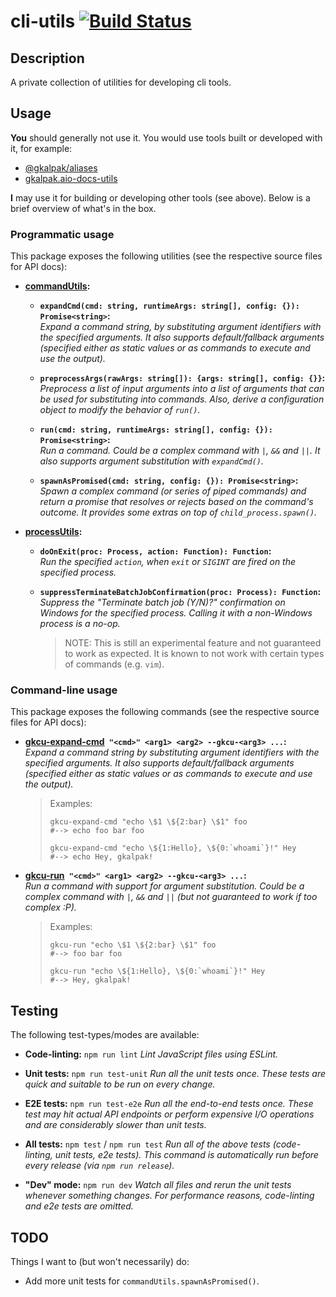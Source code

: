 # cli-utils [![Build Status][build-status-image]][build-status]

## Description

A private collection of utilities for developing cli tools.

## Usage

**You** should generally not use it. You would use tools built or developed with it, for example:

- [@gkalpak/aliases][aliases]
- [gkalpak.aio-docs-utils][aio-docs-utils]

**I** may use it for building or developing other tools (see above). Below is a brief overview of
what's in the box.

### Programmatic usage

This package exposes the following utilities (see the respective source files for API docs):

- **[commandUtils][lib-command-utils]:**

  - **`expandCmd(cmd: string, runtimeArgs: string[], config: {}): Promise<string>`:**<br />
    _Expand a command string, by substituting argument identifiers with the specified arguments. It
    also supports default/fallback arguments (specified either as static values or as commands to
    execute and use the output)._

  - **`preprocessArgs(rawArgs: string[]): {args: string[], config: {}}`:**<br />
    _Preprocess a list of input arguments into a list of arguments that can be used for
    substituting into commands. Also, derive a configuration object to modify the behavior of
    `run()`._

  - **`run(cmd: string, runtimeArgs: string[], config: {}): Promise<string>`:**<br />
    _Run a command. Could be a complex command with `|`, `&&` and `||`. It also supports argument
    substitution with `expandCmd()`._

  - **`spawnAsPromised(cmd: string, config: {}): Promise<string>`:**<br />
    _Spawn a complex command (or series of piped commands) and return a promise that resolves or
    rejects based on the command's outcome. It provides some extras on top of
    `child_process.spawn()`._

- **[processUtils][lib-process-utils]:**

  - **`doOnExit(proc: Process, action: Function): Function`:**<br />
    _Run the specified `action`, when `exit` or `SIGINT` are fired on the specified process._

  - **`suppressTerminateBatchJobConfirmation(proc: Process): Function`:**<br />
    _Suppress the "Terminate batch job (Y/N)?" confirmation on Windows for the specified process.
    Calling it with a non-Windows process is a no-op._
    > NOTE: This is still an experimental feature and not guaranteed to work as expected.
    >       It is known to not work with certain types of commands (e.g. `vim`).

### Command-line usage

This package exposes the following commands (see the respective source files for API docs):

- **[gkcu-expand-cmd][bin-expand-cmd]` "<cmd>" <arg1> <arg2> --gkcu-<arg3> ...`:**<br />
  _Expand a command string by substituting argument identifiers with the specified arguments. It
  also supports default/fallback arguments (specified either as static values or as commands to
  execute and use the output)._
  > Examples:
  > ```
  > gkcu-expand-cmd "echo \$1 \${2:bar} \$1" foo
  > #--> echo foo bar foo
  >
  > gkcu-expand-cmd "echo \${1:Hello}, \${0:`whoami`}!" Hey
  > #--> echo Hey, gkalpak!
  > ```

- **[gkcu-run][bin-run]` "<cmd>" <arg1> <arg2> --gkcu-<arg3> ...`:**<br />
  _Run a command with support for argument substitution. Could be a complex command with `|`, `&&`
  and `||` (but not guaranteed to work if too complex :P)._
  > Examples:
  > ```
  > gkcu-run "echo \$1 \${2:bar} \$1" foo
  > #--> foo bar foo
  >
  > gkcu-run "echo \${1:Hello}, \${0:`whoami`}!" Hey
  > #--> Hey, gkalpak!
  > ```

## Testing

The following test-types/modes are available:

- **Code-linting:** `npm run lint`
  _Lint JavaScript files using ESLint._

- **Unit tests:** `npm run test-unit`
  _Run all the unit tests once. These tests are quick and suitable to be run on every change._

- **E2E tests:** `npm run test-e2e`
  _Run all the end-to-end tests once. These test may hit actual API endpoints or perform expensive
  I/O operations and are considerably slower than unit tests._

- **All tests:** `npm test` / `npm run test`
  _Run all of the above tests (code-linting, unit tests, e2e tests). This command is automatically
  run before every release (via `npm run release`)._

- **"Dev" mode:** `npm run dev`
  _Watch all files and rerun the unit tests whenever something changes. For performance reasons,
  code-linting and e2e tests are omitted._

## TODO

Things I want to (but won't necessarily) do:

- Add more unit tests for `commandUtils.spawnAsPromised()`.


[aio-docs-utils]: https://marketplace.visualstudio.com/items?itemName=gkalpak.aio-docs-utils
[aliases]: https://www.npmjs.com/package/@gkalpak/aliases
[bin-expand-cmd]: bin/expand-cmd.js
[bin-run]: bin/run.js
[build-status]: https://travis-ci.org/gkalpak/cli-utils
[build-status-image]: https://travis-ci.org/gkalpak/cli-utils.svg?branch=master
[lib-command-utils]: lib/command-utils.js
[lib-process-utils]: lib/process-utils.js
